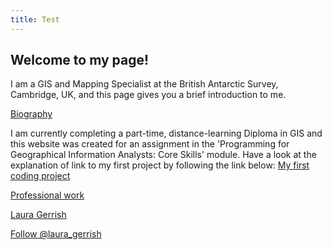 ```yaml
---
title: Test
---
```


## Welcome to my page!

I am a GIS and Mapping Specialist at the British Antarctic Survey, Cambridge, UK, and this page gives you a brief introduction to me.

[Biography](biography.md)

I am currently completing a part-time, distance-learning Diploma in GIS and this website was created for an assignment in the 'Programming for Geographical Information Analysts: Core Skills' module. Have a look at the explanation of link to my first project by following the link below:
[My first coding project](my_first_code.md)


[Professional work](Professional_work.md)


<script type="text/javascript" src="https://platform.linkedin.com/badges/js/profile.js" async defer></script>
<div class="LI-profile-badge"  data-version="v1" data-size="medium" data-locale="en_US" data-type="horizontal" data-theme="dark" data-vanity="laura-gerrish-8736a7108"><a class="LI-simple-link" href='https://uk.linkedin.com/in/laura-gerrish-8736a7108?trk=profile-badge'>Laura Gerrish</a></div>

<a href="https://twitter.com/laura_gerrish?ref_src=twsrc%5Etfw" class="twitter-follow-button" data-show-count="false">Follow @laura_gerrish</a><script async src="https://platform.twitter.com/widgets.js" charset="utf-8"></script>   